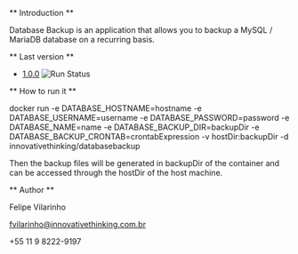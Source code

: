 ** Introduction **

Database Backup is an application that allows you to backup a MySQL / MariaDB database on a recurring basis. 

** Last version **

* [1.0.0](https://bitbucket.org/innovativethinking/databasebackup) ![Run Status](https://api.shippable.com/projects/5ae3c2da40a97a070030b978/badge?branch=master)

** How to run it **

docker run -e DATABASE_HOSTNAME=hostname -e DATABASE_USERNAME=username -e DATABASE_PASSWORD=password -e DATABASE_NAME=name -e DATABASE_BACKUP_DIR=backupDir -e DATABASE_BACKUP_CRONTAB=crontabExpression -v hostDir:backupDir -d innovativethinking/databasebackup

Then the backup files will be generated in backupDir of the container and can be accessed through the hostDir of the host machine.

** Author **

Felipe Vilarinho 

fvilarinho@innovativethinking.com.br

+55 11 9 8222-9197
